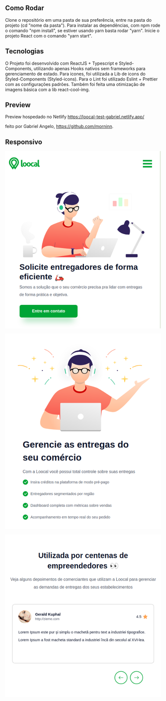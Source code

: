 ## Como Rodar

Clone o repositório em uma pasta de sua preferência, entre na pasta do projeto (cd "nome da pasta"). Para instalar as dependências, com npm rode o comando "npm install", se estiver usando yarn basta rodar "yarn". Inicie o projeto React com o comando "yarn start".

## Tecnologias

O Projeto foi desenvolvido com ReactJS + Typescript e Styled-Components, utilizando apenas Hooks nativos sem frameworks para gerenciamento de estado. Para icones, foi utilizada a Lib de icons do Styled-Components (Styled-icons). Para o Lint foi utilizado Eslint + Prettier com as configurações padrões. Também foi feita uma otimização de imagens básica com a lib react-cool-img.

## Preview

Preview hospedado no Netlify https://loocal-test-gabriel.netlify.app/

feito por Gabriel Angelo, https://github.com/morninn.

## Responsivo

![Responsive1](./src/assets/Responsive2.png)

![Responsive2](./src/assets/Responsive3.png)

![Responsive3](./src/assets/Responsive4.png)
